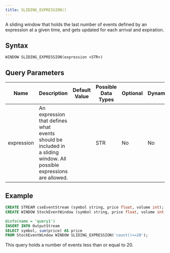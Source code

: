 ```yaml
---
title: SLIDING_EXPRESSION()
---
```


A sliding window that holds the last number of events defined by an expression at a given time, and gets updated for each arrival and expiration.

## Syntax

    WINDOW SLIDING_EXPRESSION(expression <STR>)

## Query Parameters

| Name          | Description     | Default Value | Possible Data Types | Optional | Dynamic |
|----------|---------------------------------------|-------------|-----------------|----------|---------|
| expression | An expression that defines what events should be included in a sliding window. All possible expressions are allowed. |          | STR        | No       | No      |

## Example

```sql
CREATE STREAM cseEventStream (symbol string, price float, volume int);
CREATE WINDOW StockEventWindow (symbol string, price float, volume int) EXPRESSION('count()<40');

@info(name = 'query1')
INSERT INTO OutputStream
SELECT symbol, sum(price) AS price
FROM StockEventWindow WINDOW SLIDING_EXPRESSION('count()<=20');
```

This query holds a number of events less than or equal to 20.
